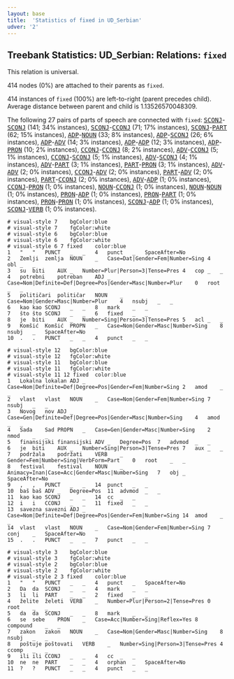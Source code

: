 ```yaml
---
layout: base
title:  'Statistics of fixed in UD_Serbian'
udver: '2'
---
```


## Treebank Statistics: UD_Serbian: Relations: `fixed`

This relation is universal.

414 nodes (0%) are attached to their parents as `fixed`.

414 instances of `fixed` (100%) are left-to-right (parent precedes child).
Average distance between parent and child is 1.13526570048309.

The following 27 pairs of parts of speech are connected with `fixed`: <tt><a href="sr-pos-SCONJ.html">SCONJ</a></tt>-<tt><a href="sr-pos-SCONJ.html">SCONJ</a></tt> (141; 34% instances), <tt><a href="sr-pos-SCONJ.html">SCONJ</a></tt>-<tt><a href="sr-pos-CCONJ.html">CCONJ</a></tt> (71; 17% instances), <tt><a href="sr-pos-SCONJ.html">SCONJ</a></tt>-<tt><a href="sr-pos-PART.html">PART</a></tt> (62; 15% instances), <tt><a href="sr-pos-ADP.html">ADP</a></tt>-<tt><a href="sr-pos-NOUN.html">NOUN</a></tt> (33; 8% instances), <tt><a href="sr-pos-ADP.html">ADP</a></tt>-<tt><a href="sr-pos-SCONJ.html">SCONJ</a></tt> (26; 6% instances), <tt><a href="sr-pos-ADP.html">ADP</a></tt>-<tt><a href="sr-pos-ADV.html">ADV</a></tt> (14; 3% instances), <tt><a href="sr-pos-ADP.html">ADP</a></tt>-<tt><a href="sr-pos-ADP.html">ADP</a></tt> (12; 3% instances), <tt><a href="sr-pos-ADP.html">ADP</a></tt>-<tt><a href="sr-pos-PRON.html">PRON</a></tt> (10; 2% instances), <tt><a href="sr-pos-CCONJ.html">CCONJ</a></tt>-<tt><a href="sr-pos-CCONJ.html">CCONJ</a></tt> (8; 2% instances), <tt><a href="sr-pos-ADV.html">ADV</a></tt>-<tt><a href="sr-pos-CCONJ.html">CCONJ</a></tt> (5; 1% instances), <tt><a href="sr-pos-CCONJ.html">CCONJ</a></tt>-<tt><a href="sr-pos-SCONJ.html">SCONJ</a></tt> (5; 1% instances), <tt><a href="sr-pos-ADV.html">ADV</a></tt>-<tt><a href="sr-pos-SCONJ.html">SCONJ</a></tt> (4; 1% instances), <tt><a href="sr-pos-ADV.html">ADV</a></tt>-<tt><a href="sr-pos-PART.html">PART</a></tt> (3; 1% instances), <tt><a href="sr-pos-PART.html">PART</a></tt>-<tt><a href="sr-pos-PRON.html">PRON</a></tt> (3; 1% instances), <tt><a href="sr-pos-ADV.html">ADV</a></tt>-<tt><a href="sr-pos-ADV.html">ADV</a></tt> (2; 0% instances), <tt><a href="sr-pos-CCONJ.html">CCONJ</a></tt>-<tt><a href="sr-pos-ADV.html">ADV</a></tt> (2; 0% instances), <tt><a href="sr-pos-PART.html">PART</a></tt>-<tt><a href="sr-pos-ADV.html">ADV</a></tt> (2; 0% instances), <tt><a href="sr-pos-PART.html">PART</a></tt>-<tt><a href="sr-pos-CCONJ.html">CCONJ</a></tt> (2; 0% instances), <tt><a href="sr-pos-ADV.html">ADV</a></tt>-<tt><a href="sr-pos-ADP.html">ADP</a></tt> (1; 0% instances), <tt><a href="sr-pos-CCONJ.html">CCONJ</a></tt>-<tt><a href="sr-pos-PRON.html">PRON</a></tt> (1; 0% instances), <tt><a href="sr-pos-NOUN.html">NOUN</a></tt>-<tt><a href="sr-pos-CCONJ.html">CCONJ</a></tt> (1; 0% instances), <tt><a href="sr-pos-NOUN.html">NOUN</a></tt>-<tt><a href="sr-pos-NOUN.html">NOUN</a></tt> (1; 0% instances), <tt><a href="sr-pos-PRON.html">PRON</a></tt>-<tt><a href="sr-pos-ADP.html">ADP</a></tt> (1; 0% instances), <tt><a href="sr-pos-PRON.html">PRON</a></tt>-<tt><a href="sr-pos-PART.html">PART</a></tt> (1; 0% instances), <tt><a href="sr-pos-PRON.html">PRON</a></tt>-<tt><a href="sr-pos-PRON.html">PRON</a></tt> (1; 0% instances), <tt><a href="sr-pos-SCONJ.html">SCONJ</a></tt>-<tt><a href="sr-pos-ADP.html">ADP</a></tt> (1; 0% instances), <tt><a href="sr-pos-SCONJ.html">SCONJ</a></tt>-<tt><a href="sr-pos-VERB.html">VERB</a></tt> (1; 0% instances).


~~~ conllu
# visual-style 7	bgColor:blue
# visual-style 7	fgColor:white
# visual-style 6	bgColor:blue
# visual-style 6	fgColor:white
# visual-style 6 7 fixed	color:blue
1	"	"	PUNCT	_	_	4	punct	_	SpaceAfter=No
2	Zemlji	zemlja	NOUN	_	Case=Dat|Gender=Fem|Number=Sing	4	obl	_	_
3	su	biti	AUX	_	Number=Plur|Person=3|Tense=Pres	4	cop	_	_
4	potrebni	potreban	ADJ	_	Case=Nom|Definite=Def|Degree=Pos|Gender=Masc|Number=Plur	0	root	_	_
5	političari	političar	NOUN	_	Case=Nom|Gender=Masc|Number=Plur	4	nsubj	_	_
6	kao	kao	SCONJ	_	_	8	mark	_	_
7	što	što	SCONJ	_	_	6	fixed	_	_
8	je	biti	AUX	_	Number=Sing|Person=3|Tense=Pres	5	acl	_	_
9	Komšić	Komšić	PROPN	_	Case=Nom|Gender=Masc|Number=Sing	8	nsubj	_	SpaceAfter=No
10	.	.	PUNCT	_	_	4	punct	_	_

~~~


~~~ conllu
# visual-style 12	bgColor:blue
# visual-style 12	fgColor:white
# visual-style 11	bgColor:blue
# visual-style 11	fgColor:white
# visual-style 11 12 fixed	color:blue
1	Lokalna	lokalan	ADJ	_	Case=Nom|Definite=Def|Degree=Pos|Gender=Fem|Number=Sing	2	amod	_	_
2	vlast	vlast	NOUN	_	Case=Nom|Gender=Fem|Number=Sing	7	nsubj	_	_
3	Novog	nov	ADJ	_	Case=Gen|Definite=Def|Degree=Pos|Gender=Masc|Number=Sing	4	amod	_	_
4	Sada	Sad	PROPN	_	Case=Gen|Gender=Masc|Number=Sing	2	nmod	_	_
5	finansijski	finansijski	ADV	_	Degree=Pos	7	advmod	_	_
6	je	biti	AUX	_	Number=Sing|Person=3|Tense=Pres	7	aux	_	_
7	podržala	podržati	VERB	_	Gender=Fem|Number=Sing|VerbForm=Part	0	root	_	_
8	festival	festival	NOUN	_	Animacy=Inan|Case=Acc|Gender=Masc|Number=Sing	7	obj	_	SpaceAfter=No
9	,	,	PUNCT	_	_	14	punct	_	_
10	baš	baš	ADV	_	Degree=Pos	11	advmod	_	_
11	kao	kao	SCONJ	_	_	14	cc	_	_
12	i	i	CCONJ	_	_	11	fixed	_	_
13	savezna	savezni	ADJ	_	Case=Nom|Definite=Def|Degree=Pos|Gender=Fem|Number=Sing	14	amod	_	_
14	vlast	vlast	NOUN	_	Case=Nom|Gender=Fem|Number=Sing	7	conj	_	SpaceAfter=No
15	.	.	PUNCT	_	_	7	punct	_	_

~~~


~~~ conllu
# visual-style 3	bgColor:blue
# visual-style 3	fgColor:white
# visual-style 2	bgColor:blue
# visual-style 2	fgColor:white
# visual-style 2 3 fixed	color:blue
1	"	"	PUNCT	_	_	4	punct	_	SpaceAfter=No
2	Da	da	SCONJ	_	_	4	mark	_	_
3	li	li	PART	_	_	2	fixed	_	_
4	želite	želeti	VERB	_	Number=Plur|Person=2|Tense=Pres	0	root	_	_
5	da	da	SCONJ	_	_	8	mark	_	_
6	se	sebe	PRON	_	Case=Acc|Number=Sing|Reflex=Yes	8	compound	_	_
7	zakon	zakon	NOUN	_	Case=Nom|Gender=Masc|Number=Sing	8	nsubj	_	_
8	poštuje	poštovati	VERB	_	Number=Sing|Person=3|Tense=Pres	4	ccomp	_	_
9	ili	ili	CCONJ	_	_	4	cc	_	_
10	ne	ne	PART	_	_	4	orphan	_	SpaceAfter=No
11	?	?	PUNCT	_	_	4	punct	_	_

~~~



